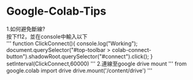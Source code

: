 # Google-Colab-Tips
1.如何避免斷線? </br>
按下f12，並在console中輸入以下</br>
'''
function ClickConnect(){
console.log("Working");
document.querySelector("#top-toolbar > colab-connect-button").shadowRoot.querySelector("#connect").click();
}
setInterval(ClickConnect,60000)
'''
2.連線至google drive mount 
'''
from google.colab import drive
drive.mount('/content/drive')
'''
